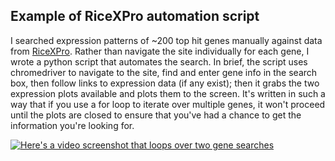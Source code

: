 ## Example of RiceXPro automation script
I searched expression patterns of ~200 top hit genes manually against data from [RiceXPro](https://ricexpro.dna.affrc.go.jp/RXP_4001/). Rather than navigate the site individually for each gene, I wrote a python script that automates the search. In brief, the script uses chromedriver to navigate to the site, find and enter gene info in the search box, then follow links to expression data (if any exist); then it grabs the two expression plots available and plots them to the screen. It's written in such a way that if you use a for loop to iterate over multiple genes, it won't proceed until the plots are closed to ensure that you've had a chance to get the information you're looking for.

[![Here's a video screenshot that loops over two gene searches]([scRNAseq-rice_files/example.mov](https://github.com/user-attachments/assets/0a01dffb-6b72-4622-95bb-a024f0df3a98))](scRNAseq-rice_files/example.mov)
